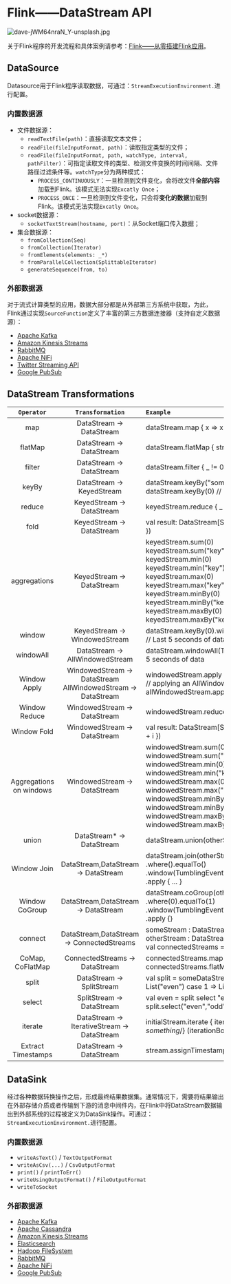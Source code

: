 # Flink——DataStream API

![dave-jWM64nraN_Y-unsplash.jpg](C:\Users\86134\Pictures\picture\dave-jWM64nraN_Y-unsplash.jpg.jpg)

关于Flink程序的开发流程和具体案例请参考：[Flink——从零搭建Flink应用](https://blog.csdn.net/duxu24/article/details/105474238)。

## DataSource

Datasource用于Flink程序读取数据，可通过：`StreamExecutionEnvironment.`进行配置。

### 内置数据源

- 文件数据源：
  - `readTextFile(path)`：直接读取文本文件；
  - `readFile(fileInputFormat, path)`：读取指定类型的文件；
  - `readFile(fileInputFormat, path, watchType, interval, pathFilter)`：可指定读取文件的类型、检测文件变换的时间间隔、文件路径过滤条件等。`watchType`分为两种模式：
    - `PROCESS_CONTINUOUSLY`：一旦检测到文件变化，会将改文件**全部内容**加载到Flink。该模式无法实现`Excatly Once`；
    - `PROCESS_ONCE`：一旦检测到文件变化，只会将**变化的数据**加载到Flink。该模式无法实现`Excatly Once`。
- socket数据源：
  - `socketTextStream(hostname, port)`：从Socket端口传入数据；
- 集合数据源：
  - `fromCollection(Seq)`
  - `fromCollection(Iterator)`
  - `fromElements(elements: _*)`
  - `fromParallelCollection(SplittableIterator)`
  - `generateSequence(from, to)`

### 外部数据源

对于流式计算类型的应用，数据大部分都是从外部第三方系统中获取，为此，Flink通过实现`SourceFunction`定义了丰富的第三方数据连接器（支持自定义数据源）：

- [Apache Kafka](https://ci.apache.org/projects/flink/flink-docs-release-1.10/dev/connectors/kafka.html)
- [Amazon Kinesis Streams](https://ci.apache.org/projects/flink/flink-docs-release-1.10/dev/connectors/kinesis.html)
- [RabbitMQ](https://ci.apache.org/projects/flink/flink-docs-release-1.10/dev/connectors/rabbitmq.html)
- [Apache NiFi](https://ci.apache.org/projects/flink/flink-docs-release-1.10/dev/connectors/nifi.html)
- [Twitter Streaming API](https://ci.apache.org/projects/flink/flink-docs-release-1.10/dev/connectors/twitter.html) 
- [Google PubSub](https://ci.apache.org/projects/flink/flink-docs-release-1.10/dev/connectors/pubsub.html)

## DataStream Transformations

|       `Operator`        |                      `Transformation`                      | `Example`                                                    |
| :---------------------: | :--------------------------------------------------------: | :----------------------------------------------------------- |
|           map           |                  DataStream → DataStream                   | dataStream.map { x => x * 2 }                                |
|         flatMap         |                  DataStream → DataStream                   | dataStream.flatMap { str => str.split(" ") }                 |
|         filter          |                  DataStream → DataStream                   | dataStream.filter { _ != 0 }                                 |
|          keyBy          |                  DataStream → KeyedStream                  | dataStream.keyBy("someKey") // Key by field "someKey" <br />dataStream.keyBy(0) // Key by the first element of a Tuple |
|         reduce          |                  KeyedStream → DataStream                  | keyedStream.reduce { _ + _ }                                 |
|          fold           |                  KeyedStream → DataStream                  | val result: DataStream[String] = keyedStream.fold("start")((str, i) => { str + "-" + i }) |
|      aggregations       |                  KeyedStream → DataStream                  | keyedStream.sum(0) <br />keyedStream.sum("key") <br />keyedStream.min(0) <br />keyedStream.min("key") <br />keyedStream.max(0) <br />keyedStream.max("key") <br />keyedStream.minBy(0) <br />keyedStream.minBy("key") <br />keyedStream.maxBy(0) <br />keyedStream.maxBy("key") |
|         window          |                KeyedStream → WindowedStream                | dataStream.keyBy(0).window(TumblingEventTimeWindows.of(Time.seconds(5))) // Last 5 seconds of data |
|        windowAll        |               DataStream → AllWindowedStream               | dataStream.windowAll(TumblingEventTimeWindows.of(Time.seconds(5))) // Last 5 seconds of data |
|      Window Apply       | WindowedStream → DataStream AllWindowedStream → DataStream | windowedStream.apply { WindowFunction }  <br />// applying an AllWindowFunction on non-keyed window stream <br />allWindowedStream.apply { AllWindowFunction } |
|      Window Reduce      |                WindowedStream → DataStream                 | windowedStream.reduce { _ + _ }                              |
|       Window Fold       |                WindowedStream → DataStream                 | val result: DataStream[String] =  windowedStream.fold("start", (str, i) => { str + "-" + i }) |
| Aggregations on windows |                WindowedStream → DataStream                 | windowedStream.sum(0) <br />windowedStream.sum("key") <br />windowedStream.min(0) <br />windowedStream.min("key") <br />windowedStream.max(0) <br />windowedStream.max("key") <br />windowedStream.minBy(0) <br />windowedStream.minBy("key") <br />windowedStream.maxBy(0) <br />windowedStream.maxBy("key") |
|          union          |                  DataStream* → DataStream                  | dataStream.union(otherStream1, otherStream2, ...)            |
|       Window Join       |             DataStream,DataStream → DataStream             | dataStream.join(otherStream)     <br />.where(<key selector>).equalTo(<key selector>)<br />.window(TumblingEventTimeWindows.of(Time.seconds(3)))     <br />.apply { ... } |
|     Window CoGroup      |             DataStream,DataStream → DataStream             | dataStream.coGroup(otherStream)     <br />.where(0).equalTo(1)  <br />.window(TumblingEventTimeWindows.of(Time.seconds(3)))     <br />.apply {} |
|         connect         |          DataStream,DataStream → ConnectedStreams          | someStream : DataStream[Int] = ... <br />otherStream : DataStream[String] = ...  <br />val connectedStreams = someStream.connect(otherStream) |
|    CoMap, CoFlatMap     |               ConnectedStreams → DataStream                | connectedStreams.map(     (_ : Int) => true,     (_ : String) => false ) connectedStreams.flatMap(     (_ : Int) => true,     (_ : String) => false ) |
|          split          |                  DataStream → SplitStream                  | val split = someDataStream.split(   (num: Int) =>     (num % 2) match {       case 0 => List("even")       case 1 => List("odd")     } ) |
|         select          |                  SplitStream → DataStream                  | val even = split select "even" val odd = split select "odd" val all = split.select("even","odd") |
|         iterate         |         DataStream → IterativeStream → DataStream          | initialStream.iterate {   iteration => {     val iterationBody = iteration.map {/*do something*/}     (iterationBody.filter(_ > 0), iterationBody.filter(_ <= 0))   } } |
|   Extract Timestamps    |                  DataStream → DataStream                   | stream.assignTimestamps { timestampExtractor }               |

## DataSink

经过各种数据转换操作之后，形成最终结果数据集。通常情况下，需要将结果输出在外部存储介质或者传输到下游的消息中间件内，在Flink中将DataStream数据输出到外部系统的过程被定义为DataSink操作。可通过：`StreamExecutionEnvironment.`进行配置。

### 内置数据源

- `writeAsText()` / `TextOutputFormat`
- `writeAsCsv(...)` / `CsvOutputFormat`
- `print()` / `printToErr()`
- `writeUsingOutputFormat()` / `FileOutputFormat`
- `writeToSocket`

### 外部数据源

- [Apache Kafka](https://ci.apache.org/projects/flink/flink-docs-release-1.10/dev/connectors/kafka.html)
- [Apache Cassandra](https://ci.apache.org/projects/flink/flink-docs-release-1.10/dev/connectors/cassandra.html)
- [Amazon Kinesis Streams](https://ci.apache.org/projects/flink/flink-docs-release-1.10/dev/connectors/kinesis.html)
- [Elasticsearch](https://ci.apache.org/projects/flink/flink-docs-release-1.10/dev/connectors/elasticsearch.html)
- [Hadoop FileSystem](https://ci.apache.org/projects/flink/flink-docs-release-1.10/dev/connectors/filesystem_sink.html)
- [RabbitMQ](https://ci.apache.org/projects/flink/flink-docs-release-1.10/dev/connectors/rabbitmq.html)
- [Apache NiFi](https://ci.apache.org/projects/flink/flink-docs-release-1.10/dev/connectors/nifi.html)
- [Google PubSub](https://ci.apache.org/projects/flink/flink-docs-release-1.10/dev/connectors/pubsub.html)

